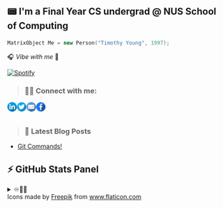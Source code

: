 ## 📟 I'm a Final Year CS undergrad @ NUS School of Computing 

```cpp
MatrixObject Me = new Person("Timothy Young", 1997);
```
🎧 _Vibe with me_ 🎺

[![Spotify](https://spotify-stats-timothyoung97.vercel.app/api/spotify)](https://open.spotify.com/user/31qd72w5v25ss2gn6tpaoaenqfru)


> ### 🤝🏼 Connect with me:

[<img align="left" alt="Timothyoung | LinkedIn" width="22px" src="public\linkedin.png" />][linkedin]
[<img align="left" alt="Timothyoung | Twitter" width="22px" src="public\twitter.png" />][twitter]
[<img align="left" alt="Timothyoung | Email" width="22px" src="public\email.png" />][email]
[<img align="left" alt="Timothyoung | Facebook" width="22px" src="public\facebook.png" />][facebook]

<br />
<br />

> ### 📕 Latest Blog Posts

<!-- BLOG-POST-LIST:START -->
- [Git Commands!](https://dev.to/timothyoung97/git-commands-3pkh)
<!-- BLOG-POST-LIST:END -->

## ⚡ GitHub Stats Panel

<details>
  <summary>♾️📶🆙</summary>

  <h4><i>Recent Activities</i></h2>

<!--START_SECTION:activity-->
1. 🎉 Merged PR [#1](https://github.com/Timothyoung97/RenderingEngine/pull/1) in [Timothyoung97/RenderingEngine](https://github.com/Timothyoung97/RenderingEngine)
2. 💪 Opened PR [#406](https://github.com/CS3247-Game-Development-Team-6/Doodles/pull/406) in [CS3247-Game-Development-Team-6/Doodles](https://github.com/CS3247-Game-Development-Team-6/Doodles)
3. 💪 Opened PR [#403](https://github.com/CS3247-Game-Development-Team-6/Doodles/pull/403) in [CS3247-Game-Development-Team-6/Doodles](https://github.com/CS3247-Game-Development-Team-6/Doodles)
4. ❗️ Closed issue [#386](https://github.com/CS3247-Game-Development-Team-6/Doodles/issues/386) in [CS3247-Game-Development-Team-6/Doodles](https://github.com/CS3247-Game-Development-Team-6/Doodles)
5. 🗣 Commented on [#386](https://github.com/CS3247-Game-Development-Team-6/Doodles/issues/386) in [CS3247-Game-Development-Team-6/Doodles](https://github.com/CS3247-Game-Development-Team-6/Doodles)
<!--END_SECTION:activity-->

---

<h4><i>General Stats</i></h2>

  <p align="center">
    <code><img align="center" src="https://github-readme-stats.vercel.app/api?username=Timothyoung97&count_private=true&show_icons=true&theme=blue-green" /></code>
    <code><img align="center" src="https://github-readme-stats.vercel.app/api/top-langs/?username=Timothyoung97&theme=blue-green&count_private=true" /></code>
  </p>  

---

<h4><i>Activity</i></h2>

  <p align="center">
    <code><img align="center" src="http://github-readme-streak-stats.herokuapp.com?user=Timothyoung97&theme=chartreuse-dark&date_format=M%20j%5B%2C%20Y%5D" /></code>
  </p>  

---

<h4><i>Contribution Graph</i></h2>

  <p align="center">
    <code><img align="center" src="./profile-3d-contrib/profile-night-green.svg" /></code>
  </p>  

---

<h4><i>Wakatime Stats</i></h2>
    
<!--START_SECTION:waka-->
![Code Time](http://img.shields.io/badge/Code%20Time-960%20hrs%2032%20mins-blue)

![Profile Views](http://img.shields.io/badge/Profile%20Views-4-blue)

![Lines of code](https://img.shields.io/badge/From%20Hello%20World%20I%27ve%20Written-6.5%20million%20lines%20of%20code-blue)

**🐱 My GitHub Data** 

> 📦 2.1 MB Used in GitHub's Storage 
 > 
> 🏆 1,249 Contributions in the Year 2023
 > 
> 💼 Opted to Hire
 > 
> 📜 23 Public Repositories 
 > 
> 🔑 23 Private Repositories 
 > 
**I'm an Early 🐤** 

```text
🌞 Morning                2060 commits        █████░░░░░░░░░░░░░░░░░░░░   21.59 % 
🌆 Daytime                5483 commits        ██████████████░░░░░░░░░░░   57.47 % 
🌃 Evening                1292 commits        ███░░░░░░░░░░░░░░░░░░░░░░   13.54 % 
🌙 Night                  706 commits         ██░░░░░░░░░░░░░░░░░░░░░░░   07.40 % 
```
📅 **I'm Most Productive on Monday** 

```text
Monday                   2158 commits        ██████░░░░░░░░░░░░░░░░░░░   22.62 % 
Tuesday                  1753 commits        █████░░░░░░░░░░░░░░░░░░░░   18.37 % 
Wednesday                1939 commits        █████░░░░░░░░░░░░░░░░░░░░   20.32 % 
Thursday                 1784 commits        █████░░░░░░░░░░░░░░░░░░░░   18.70 % 
Friday                   1356 commits        ████░░░░░░░░░░░░░░░░░░░░░   14.21 % 
Saturday                 206 commits         █░░░░░░░░░░░░░░░░░░░░░░░░   02.16 % 
Sunday                   345 commits         █░░░░░░░░░░░░░░░░░░░░░░░░   03.62 % 
```


📊 **This Week I Spent My Time On** 

```text
🕑︎ Time Zone: Asia/Singapore

💬 Programming Languages: 
C++                      7 hrs 46 mins       ███████████░░░░░░░░░░░░░░   44.63 % 
HLSL                     7 hrs 33 mins       ███████████░░░░░░░░░░░░░░   43.41 % 
Objective-C              1 hr 4 mins         ██░░░░░░░░░░░░░░░░░░░░░░░   06.15 % 
Other                    46 mins             █░░░░░░░░░░░░░░░░░░░░░░░░   04.44 % 
C                        13 mins             ░░░░░░░░░░░░░░░░░░░░░░░░░   01.26 % 

🔥 Editors: 
Visual Studio            9 hrs 48 mins       ██████████████░░░░░░░░░░░   56.32 % 
VS Code                  7 hrs 36 mins       ███████████░░░░░░░░░░░░░░   43.68 % 

🐱‍💻 Projects: 
RenderingEngine          6 hrs 21 mins       █████████░░░░░░░░░░░░░░░░   36.51 % 
UnrealEngine             5 hrs 22 mins       ████████░░░░░░░░░░░░░░░░░   30.91 % 
UE5_StylizedShading      4 hrs 11 mins       ██████░░░░░░░░░░░░░░░░░░░   24.06 % 
UE5                      1 hr 14 mins        ██░░░░░░░░░░░░░░░░░░░░░░░   07.18 % 
TestProject              13 mins             ░░░░░░░░░░░░░░░░░░░░░░░░░   01.34 % 

💻 Operating System: 
Windows                  17 hrs 24 mins      █████████████████████████   100.00 % 
```

**I Mostly Code in C++** 

```text
C++                      7 repos             █████░░░░░░░░░░░░░░░░░░░░   21.88 % 
Python                   5 repos             ████░░░░░░░░░░░░░░░░░░░░░   15.62 % 
HTML                     2 repos             ██░░░░░░░░░░░░░░░░░░░░░░░   06.25 % 
Jupyter Notebook         2 repos             ██░░░░░░░░░░░░░░░░░░░░░░░   06.25 % 
HLSL                     1 repo              █░░░░░░░░░░░░░░░░░░░░░░░░   03.12 % 
```



**Timeline**

![Lines of Code chart](https://raw.githubusercontent.com/Timothyoung97/Timothyoung97/main/assets/bar_graph.png)


 Last Updated on 12/12/2023 18:36:24 UTC
<!--END_SECTION:waka-->
    
</details>

[facebook]: https://www.facebook.com/TimYoung97
[email]: mailto:e0518553@u.nus.edu
[twitter]: https://twitter.com/timothyoung97
[linkedin]: https://www.linkedin.com/in/shiyuan-yang97/

<div>Icons made by <a href="https://www.freepik.com" title="Freepik">Freepik</a> from <a href="https://www.flaticon.com/" title="Flaticon">www.flaticon.com</a></div>
